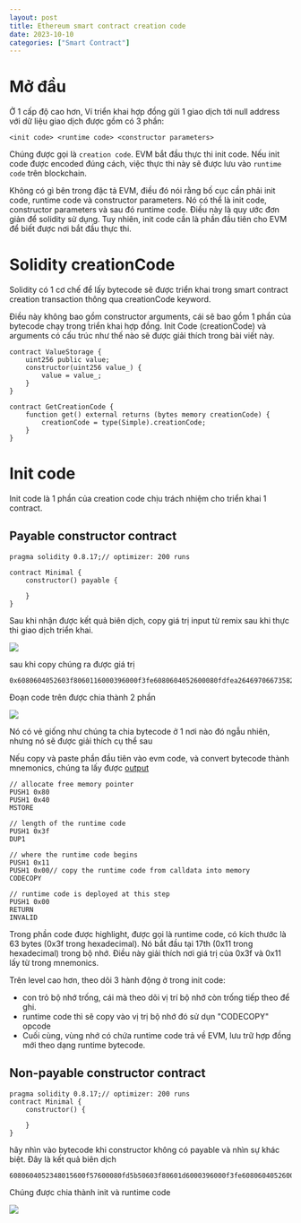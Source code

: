 ```yaml
---
layout: post
title: Ethereum smart contract creation code
date: 2023-10-10
categories: ["Smart Contract"]
---
```


# Mở đầu

Ở 1 cấp độ cao hơn, Ví triển khai hợp đồng gửi 1 giao dịch tới null address với dữ liệu giao dịch được gồm có 3 phần: 

```
<init code> <runtime code> <constructor parameters>
```

Chúng được gọi là ```creation code```. EVM bắt đầu thực thi init code. Nếu init code được encoded đúng cách, việc thực thi này sẽ được lưu vào ```runtime code``` trên blockchain. 

Không có gì bên trong đặc tả EVM, điều đó nói rằng bố cục cần phải init code, runtime code và constructor parameters. Nó có thể là init code, constructor parameters và sau đó runtime code. Điều này là quy ước đơn giản để solidity sử dụng. Tuy nhiên, init code cần là phần đầu tiên cho EVM để biết được nơi bắt đầu thực thi. 

# Solidity creationCode

Solidity có 1 cơ chế để lấy bytecode sẽ được triển khai trong smart contract creation transaction thông qua creationCode keyword. 

Điều này không bao gồm constructor arguments, cái sẽ bao gồm 1 phần của bytecode chạy trong triển khai hợp đồng. Init Code  (creationCode) và arguments có cấu trúc như thế nào sẽ được giải thích trong bài viết này.

```
contract ValueStorage {
    uint256 public value;
    constructor(uint256 value_) {
        value = value_;
    }
}

contract GetCreationCode {
    function get() external returns (bytes memory creationCode) {
        creationCode = type(Simple).creationCode;
    }
}
```

# Init code

Init code là 1 phần của creation code chịu trách nhiệm cho triển khai 1 contract. 

## Payable constructor contract

```
pragma solidity 0.8.17;// optimizer: 200 runs

contract Minimal {
    constructor() payable {

    }
}
```

Sau khi nhận được kết quả biên dịch, copy giá trị input từ remix sau khi thực thi giao dịch triển khai. 

![](https://static.wixstatic.com/media/935a00_25371a89bdbb40228a009c0da2704f5c~mv2.png/v1/fill/w_740,h_399,al_c,q_85,usm_0.66_1.00_0.01,enc_auto/935a00_25371a89bdbb40228a009c0da2704f5c~mv2.png)

sau khi copy chúng ra được giá trị

```
0x6080604052603f8060116000396000f3fe6080604052600080fdfea2646970667358221220d03248cf82928931c158551724bebac67e407e6f3f324f930c4cf1c36e16328764736f6c63430008110033
```

Đoạn code trên được chia thành 2 phần

![](https://static.wixstatic.com/media/935a00_b7ef73f4ed484fea99a315c0efd0f691~mv2.png/v1/fill/w_740,h_240,al_c,q_85,usm_0.66_1.00_0.01,enc_auto/935a00_b7ef73f4ed484fea99a315c0efd0f691~mv2.png)

Nó có vẻ giống như chúng ta chia bytecode ở 1 nơi nào đó ngẫu nhiên, nhưng nó sẽ được giải thích cụ thể sau

Nếu copy và paste phần đầu tiên vào evm code, và convert bytecode thành mnemonics, chúng ta lấy được [output](https://www.evm.codes/playground?fork=merge&unit=Wei&codeType=Bytecode&code=%276080604052603f8060116000396000f3fe%27) 

```
// allocate free memory pointer
PUSH1 0x80
PUSH1 0x40
MSTORE

// length of the runtime code
PUSH1 0x3f 
DUP1

// where the runtime code begins
PUSH1 0x11 
PUSH1 0x00// copy the runtime code from calldata into memory
CODECOPY

// runtime code is deployed at this step
PUSH1 0x00
RETURN
INVALID
```

Trong phần code được highlight, được gọi là runtime code, có kích thước là 63 bytes (0x3f trong hexadecimal). Nó bắt đầu tại 17th (0x11 trong hexadecimal) trong bộ nhớ. Điều này giải thích nơi giá trị của 0x3f và 0x11 lấy từ trong mnemonics. 

Trên level cao hơn, theo dõi 3 hành động ở trong init code: 
- con trỏ bộ nhớ trống, cái mà theo dõi vị trí bộ nhớ còn trống tiếp theo để ghi.
- runtime code thì sẽ copy vào vị trị bộ nhớ đó sử dụn "CODECOPY" opcode
- Cuối cùng, vùng nhớ có chứa runtime code trả về EVM, lưu trữ hợp đồng mới theo dạng runtime bytecode.

## Non-payable constructor contract

```
pragma solidity 0.8.17;// optimizer: 200 runs
contract Minimal {
    constructor() {

    }
}
```

hãy nhìn vào bytecode khi constructor không có payable và nhìn sự khác biệt. Đây là kết quả biên dịch

```
6080604052348015600f57600080fd5b50603f80601d6000396000f3fe6080604052600080fdfea2646970667358221220a6271a05446e269126897aea62fd14e86be796da8d741df53bdefd75ceb4703564736f6c63430008070033
```

Chúng được chia thành init và runtime code

![](https://static.wixstatic.com/media/935a00_87200a2c332346488c67cc4d575205c7~mv2.png/v1/fill/w_740,h_148,al_c,q_85,usm_0.66_1.00_0.01,enc_auto/935a00_87200a2c332346488c67cc4d575205c7~mv2.png)

